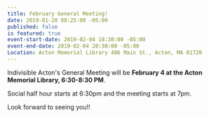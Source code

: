 ```yaml
---
title: February General Meeting!
date: 2019-01-20 08:25:00 -05:00
published: false
is featured: true
event-start-date: 2019-02-04 18:30:00 -05:00
event-end-date: 2019-02-04 20:30:00 -05:00
Location: Acton Memorial Library 486 Main St., Acton, MA 01720
---
```


Indivisible Acton's General Meeting will be **February 4 at the Acton Memorial Library, 6:30-8:30 PM**.


Social half hour starts at 6:30pm and the meeting starts at 7pm.

Look forward to seeing you!!